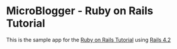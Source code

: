 # MicroBlogger - Ruby on Rails Tutorial

This is the sample app for the [Ruby on Rails Tutorial](http://www.railstutorial.org/) using
[Rails 4.2](http://rubyonrails.org)
